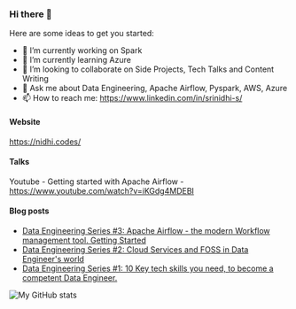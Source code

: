### Hi there 👋


Here are some ideas to get you started:

- 🔭 I’m currently working on Spark
- 🌱 I’m currently learning Azure
- 👯 I’m looking to collaborate on Side Projects, Tech Talks and Content Writing
- 💬 Ask me about Data Engineering, Apache Airflow, Pyspark, AWS, Azure
- 📫 How to reach me: https://www.linkedin.com/in/srinidhi-s/

#### Website
https://nidhi.codes/

#### Talks
Youtube - Getting started with Apache Airflow - https://www.youtube.com/watch?v=iKGdg4MDEBI

#### Blog posts
<!-- BLOG-POST-LIST:START -->
- [Data Engineering Series #3: Apache Airflow - the modern Workflow management tool. Getting Started](https://dev.to/srinidhi/data-engineering-series-3-apache-airflow-the-modern-workflow-management-tool-what-do-you-need-to-know-78l)
- [Data Engineering Series #2: Cloud Services and FOSS in Data Engineer&#39;s world](https://dev.to/srinidhi/data-engineering-series-2-cloud-services-and-foss-in-data-engineer-s-world-5c46)
- [Data Engineering Series #1: 10 Key tech skills you need, to become a competent Data Engineer.](https://dev.to/srinidhi/data-engineering-series-1-10-key-tech-skills-you-need-to-become-a-competent-data-engineer-2n46)
<!-- BLOG-POST-LIST:END -->


![My GitHub stats](https://github-readme-stats.vercel.app/api?username=Sri-nidhi)
